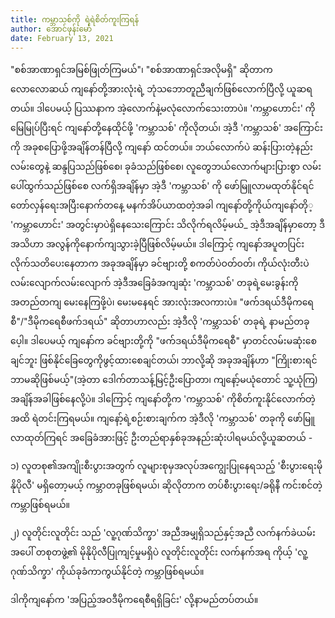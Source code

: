 ```yaml
---
title: ကမ္ဘာသစ်ကို ရဲရဲစိတ်ကူးကြရန်
author: အောင်ဖုန်းမော်
date: February 13, 2021
---
```


"စစ်အာဏာရှင်အမြစ်ဖြုတ်ကြမယ်"၊ "စစ်အာဏာရှင်အလိုမရှိ" ဆိုတာက လောလောဆယ် ကျနော်တို့အားလုံးရဲ့ ဘုံသဘောတူညီချက်ဖြစ်လောက်ပြီလို့ ယူဆရတယ်။ ဒါပေမယ့် ပြဿနာက အဲ့လောက်နဲ့မလုံလောက်သေးတာပဲ။ 'ကမ္ဘာဟောင်း' ကိုမြေမြုပ်ပြီးရင် ကျနော်တို့နေထိုင်ဖို့ 'ကမ္ဘာသစ်' ကိုလိုတယ်၊ အဲ့ဒီ 'ကမ္ဘာသစ်' အကြောင်းကို အခုစပြောဖို့အချိန်တန်ပြီလို့ ကျနော် ထင်တယ်။ ဘယ်လောက်ပဲ ဆန်းပြားတဲ့နည်းလမ်းတွေနဲ့ ဆန္ဒပြသည်ဖြစ်စေ၊ ခုခံသည်ဖြစ်စေ၊ လူတွေဘယ်လောက်များပြားစွာ လမ်းပေါ်ထွက်သည်ဖြစ်စေ လက်ရှိအချိန်မှာ အဲ့ဒီ 'ကမ္ဘာသစ်' ကို ဖော်မြူလာမထုတ်နိုင်ရင် တော်လှန်ရေးအပြီးနောက်တနေ့ မနက်အိပ်ယာထတဲ့အခါ ကျနော်တို့ကိုယ်ကျနော်တို​့ 'ကမ္ဘာဟောင်း' အတွင်းမှာပဲရှိနေသေးကြောင်း သိလိုက်ရလိမ့်မယ်\_ အဲ့ဒီအချိန်မှာတော့ ဒီအသိဟာ အလွန်ကိုနောက်ကျသွားခဲ့ပြီဖြစ်လိမ့်မယ်။ ဒါကြောင့် ကျနော်အပူတပြင်း လိုက်သတိပေးနေတာက အခုအချိန်မှာ ခင်ဗျားတို့ စကတ်ပဲဝတ်ဝတ်၊ ကိုယ်လုံးတီးပဲလမ်းလျောက်လမ်းလျောက် အဲ့ဒီအခြေခံအကျဆုံး 'ကမ္ဘာသစ်' တခုရဲ့မေးခွန်းကို အတည်တကျ မေးနေကြဖို့ပဲ၊ မေးမနေရင် အားလုံးအလကားပဲ။ "ဖက်ဒရယ်ဒီမိုကရေစီ"/"ဒီမိုကရေစီဖက်ဒရယ်" ဆိုတာဟာလည်း အဲ့ဒီလို 'ကမ္ဘာသစ်' တခုရဲ့ နာမည်တခုပေ့ါ။ ဒါပေမယ့် ကျနော်က ခင်ဗျားတို့ကို "ဖက်ဒရယ်ဒီမိုကရေစီ" မှာတင်လမ်းမဆုံးစေချင်ဘူး ဖြစ်နိုင်ခြေတွေကိုဖွင့်ထားစေချင်တယ်၊ ဘာလို့ဆို အခုအချိန်ဟာ "ကြိုးစားရင် ဘာမဆိုဖြစ်မယ့်"(အဲ့တာ ဒေါက်တာသန့်မြင့်ဦးပြောတာ၊ ကျနော့်မယုံတောင် သူ့ယုံကြ) အချိန်အခါဖြစ်နေလို့ပဲ။ ဒါကြောင့် ကျနော်တို့က 'ကမ္ဘာသစ်' ကိုစိတ်ကူးနိုင်လောက်တဲ့အထိ ရဲတင်းကြရမယ်။ ကျနော့်ရဲ့စဉ်းစားချက်က အဲ့ဒီလို 'ကမ္ဘာသစ်' တခုကို ဖော်မြူလာထုတ်ကြရင် အခြေခံအားဖြင့် ဦးတည်ရာနှစ်ခုအနည်းဆုံးပါရမယ်လို့ယူဆတယ် -

၁) လူတစု၏အကျိုးစီးပွားအတွက် လူများစုမှအလုပ်အကျွေးပြုနေရသည့် 'စီးပွားရေးမိုနိုပိုလီ' မရှိတော့မယ့် ကမ္ဘာတခုဖြစ်ရမယ်၊ ဆိုလိုတာက တပ်စီးပွားရေး/ခရိုနီ ကင်းစင်တဲ့ကမ္ဘာဖြစ်ရမယ်။

၂) လူတိုင်းလူတိုင်း သည် 'လူ့ဂုဏ်သိက္ခာ' အညီအမျှရှိသည်နှင့်အညီ လက်နက်ခဲယမ်းအပေါ် တစုတဖွဲ့၏ မိုနိုပိုလီပြုကျင့်မှုမရှိပဲ လူတိုင်းလူတိုင်း လက်နက်အရ ကိုယ့် 'လူ့ဂုဏ်သိက္ခာ' ကိုယ်ခုခံကာကွယ်နိုင်တဲ့ ကမ္ဘာဖြစ်ရမယ်။

ဒါကိုကျနော်က 'အပြည့်အဝဒီမိုကရေစီရရှိခြင်း' လို့နာမည်တပ်တယ်။
